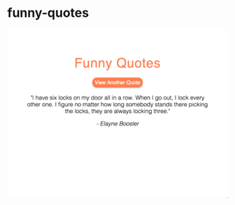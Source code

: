 # funny-quotes

![funny-quotes](https://raw.githubusercontent.com/wavymav/funny-quotes/master/assets/cover.png?raw=true "funny-quotes")
